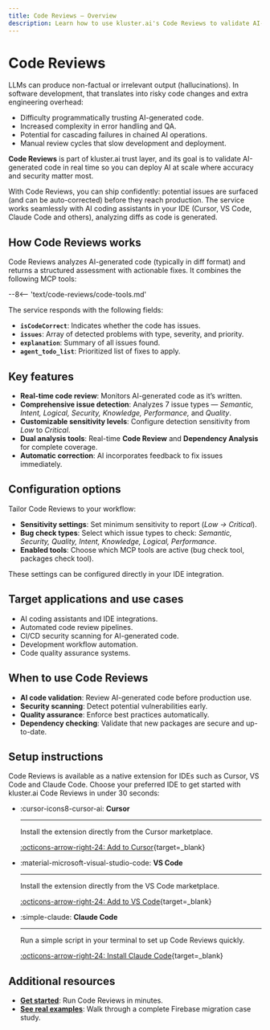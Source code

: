 ```yaml
---
title: Code Reviews — Overview
description: Learn how to use kluster.ai's Code Reviews to validate AI-generated code in real time—detecting bugs, security issues, and quality problems so you can ship safely.
---
```


# Code Reviews

LLMs can produce non-factual or irrelevant output (hallucinations). In software development, that translates into risky code changes and extra engineering overhead:

- Difficulty programmatically trusting AI-generated code.
- Increased complexity in error handling and QA.
- Potential for cascading failures in chained AI operations.
- Manual review cycles that slow development and deployment.

**Code Reviews** is part of kluster.ai trust layer, and its goal is to validate AI-generated code in real time so you can deploy AI at scale where accuracy and security matter most.

With Code Reviews, you can ship confidently: potential issues are surfaced (and can be auto-corrected) before they reach production. The service works seamlessly with AI coding assistants in your IDE (Cursor, VS Code, Claude Code and others), analyzing diffs as code is generated.

## How Code Reviews works

Code Reviews analyzes AI-generated code (typically in diff format) and returns a structured assessment with actionable fixes. It combines the following MCP tools:

--8<-- 'text/code-reviews/code-tools.md'

The service responds with the following fields:

- **`isCodeCorrect`**: Indicates whether the code has issues.
- **`issues`**: Array of detected problems with type, severity, and priority.
- **`explanation`**: Summary of all issues found.
- **`agent_todo_list`**: Prioritized list of fixes to apply.

## Key features

- **Real-time code review**: Monitors AI-generated code as it’s written.
- **Comprehensive issue detection**: Analyzes 7 issue types — *Semantic, Intent, Logical, Security, Knowledge, Performance,* and *Quality*.
- **Customizable sensitivity levels**: Configure detection sensitivity from *Low* to *Critical*.
- **Dual analysis tools**: Real-time **Code Review** and **Dependency Analysis** for complete coverage.
- **Automatic correction**: AI incorporates feedback to fix issues immediately.

## Configuration options

Tailor Code Reviews to your workflow:

- **Sensitivity settings**: Set minimum sensitivity to report (*Low → Critical*).
- **Bug check types**: Select which issue types to check: *Semantic, Security, Quality, Intent, Knowledge, Logical, Performance*.
- **Enabled tools**: Choose which MCP tools are active (bug check tool, packages check tool).

These settings can be configured directly in your IDE integration.

## Target applications and use cases

- AI coding assistants and IDE integrations.
- Automated code review pipelines.
- CI/CD security scanning for AI-generated code.
- Development workflow automation.
- Code quality assurance systems.

## When to use Code Reviews

- **AI code validation**: Review AI-generated code before production use.
- **Security scanning**: Detect potential vulnerabilities early.
- **Quality assurance**: Enforce best practices automatically.
- **Dependency checking**: Validate that new packages are secure and up-to-date.

## Setup instructions

Code Reviews is available as a native extension for IDEs such as Cursor, VS Code and Claude Code. Choose your preferred IDE to get started with kluster.ai Code Reviews in under 30 seconds:

<div class="grid cards" markdown>

-   :cursor-icons8-cursor-ai: __Cursor__

    ---

    Install the extension directly from the Cursor marketplace.

    [:octicons-arrow-right-24: Add to Cursor](/code-reviews/quickstart/#__tabbed_1_1){target=\_blank}

-   :material-microsoft-visual-studio-code: __VS Code__

    ---

    Install the extension directly from the VS Code marketplace.

    [:octicons-arrow-right-24: Add to VS Code](/code-reviews/quickstart/#__tabbed_1_2){target=\_blank}

-   :simple-claude: __Claude Code__

    ---

    Run a simple script in your terminal to set up Code Reviews quickly.

    [:octicons-arrow-right-24: Install Claude Code](/code-reviews/quickstart/#__tabbed_1_3){target=\_blank}

</div>

## Additional resources

- **[Get started](/code-reviews/quickstart/)**: Run Code Reviews in minutes.
- **[See real examples](/code-reviews/examples/cursor-firebase-nextjs/)**: Walk through a complete Firebase migration case study.
